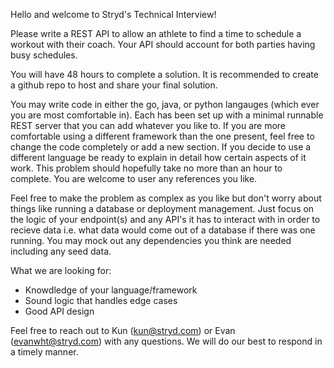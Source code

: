 Hello and welcome to Stryd's Technical Interview!

Please write a REST API to allow an athlete to find a time to schedule a workout with their coach. Your API should account for both parties having busy schedules.

You will have 48 hours to complete a solution. It is recommended to create a github repo to host and share your final solution.

You may write code in either the go, java, or python langauges (which ever you are most comfortable in). Each has been set up with a minimal runnable REST server that you can add whatever you like to. If you are more comfortable using a different framework than the one present, feel free to change the code completely or add a new section. If you decide to use a different language be ready to explain in detail how certain aspects of it work. This problem should hopefully take no more than an hour to complete. You are welcome to user any references you like.

Feel free to make the problem as complex as you like but don't worry about things like running a database or deployment management. Just focus on the logic of your endpoint(s) and any API's it has to interact with in order to recieve data i.e. what data would come out of a database if there was one running. You may mock out any dependencies you think are needed including any seed data.

What we are looking for:

- Knowdledge of your language/framework
- Sound logic that handles edge cases
- Good API design

Feel free to reach out to Kun (kun@stryd.com) or Evan (evanwht@stryd.com) with any questions. We will do our best to respond in a timely manner.
